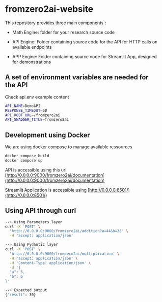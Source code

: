 # fromzero2ai-website

This repository provides three main components :

 - Math Engine: folder for your research source code 

 - API Engine: Folder containing source code for the API for HTTP calls on available endpoints

 - APP Engine: Folder containing source code for Streamlit App, designed for demonstrations


## A set of environment variables are needed for the API
Check api.env example content

```bash
API_NAME=DemoAPI
RESPONSE_TIMEOUT=60
API_ROOT_URL=/fromzero2ai
API_SWAGGER_TITLE=fromzero2ai
```


## Development using Docker
We are using docker compose to manage available ressources
```bash
docker compose build
docker compose up
```

API is accessible using this url [http://0.0.0.0:9000/fromzero2ai/documentation](http://0.0.0.0:9000/fromzero2ai/documentation)

Streamlit Application is accessible using [http://0.0.0.0:8501/](http://0.0.0.0:8501/)


## Using API through curl

```bash
--> Using Parameters layer
curl -X 'POST' \
  'http://0.0.0.0:9000/fromzero2ai/addition?a=44&b=33' \
  -H 'accept: application/json'

--> Using Pydantic layer
curl -X 'POST' \
  'http://0.0.0.0:9000/fromzero2ai/multiplication' \
  -H 'accept: application/json' \
  -H 'Content-Type: application/json' \
  -d '{
  "a": 5,
  "b": 6
}'

--> Expected output 
{"result": 30}
```
